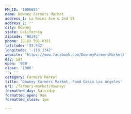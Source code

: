```yaml
---
FM_ID: '1006655'
name: Downey Farmers Market
address_1: La Reina Ave & 2nd St
address_2: ''
city: Downey
state: California
zipcode: '90242'
phone: (818) 591-8161
latitude: '33.942'
longitude: '-118.1342'
website: 'https://www.facebook.com/DowneyFarmersMarket/'
day: Sat
open: '900'
close: '1300'
'': ''
category: Farmers Market
title: 'Downey Farmers Market, Food Oasis Los Angeles'
uri: /farmers-market/downey/
formatted_day: Saturday
formatted_open: 9am
formatted_close: 1pm

---
```

